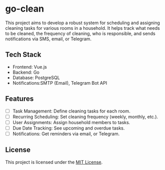 # go-clean

This project aims to develop a robust system for scheduling and assigning cleaning tasks for various rooms in a household. It helps track what needs to be cleaned, the frequency of cleaning, who is responsible, and sends notifications via SMS, email, or Telegram.

## Tech Stack

- Frontend: Vue.js
- Backend: Go 
- Database: PostgreSQL
- Notifications:SMTP (Email), Telegram Bot API

## Features
- [ ] Task Management: Define cleaning tasks for each room.
- [ ] Recurring Scheduling: Set cleaning frequency (weekly, monthly, etc.).
- [ ] User Assignments: Assign household members to tasks.
- [ ] Due Date Tracking: See upcoming and overdue tasks.
- [ ] Notifications: Get reminders via email, or Telegram.

## License

This project is licensed under the [MIT License](LICENSE).